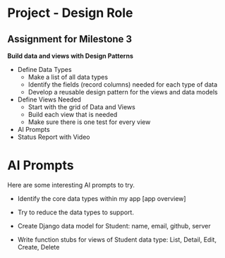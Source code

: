 # Project - Design Role

## Assignment for Milestone 3

**Build data and views with Design Patterns**

* Define Data Types
    * Make a list of all data types
    * Identify the fields (record columns) needed for each type of data
    * Develop a reusable design pattern for the views and data models
* Define Views Needed
    * Start with the grid of Data and Views
    * Build each view that is needed
    * Make sure there is one test for every view
* AI Prompts
* Status Report with Video


# AI Prompts

Here are some interesting AI prompts to try.

* Identify the core data types within my app [app overview]

* Try to reduce the data types to support.

* Create Django data model for Student: name, email, github, server

* Write function stubs for views of Student data type: List, Detail, Edit, Create, Delete

